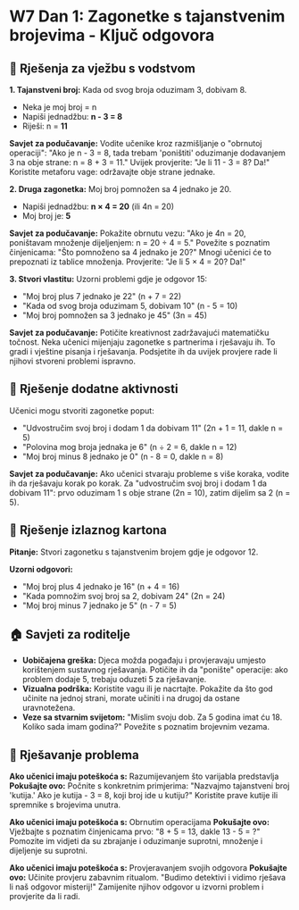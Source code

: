 # W7 Dan 1: Zagonetke s tajanstvenim brojevima - Ključ odgovora

## 📝 Rješenja za vježbu s vodstvom

**1. Tajanstveni broj:** Kada od svog broja oduzimam 3, dobivam 8.
   - Neka je moj broj = n
   - Napiši jednadžbu: **n - 3 = 8**
   - Riješi: n = **11**

**Savjet za podučavanje:** Vodite učenike kroz razmišljanje o "obrnutoj operaciji": "Ako je n - 3 = 8, tada trebam 'poništiti' oduzimanje dodavanjem 3 na obje strane: n = 8 + 3 = 11." Uvijek provjerite: "Je li 11 - 3 = 8? Da!" Koristite metaforu vage: održavajte obje strane jednake.

**2. Druga zagonetka:** Moj broj pomnožen sa 4 jednako je 20.
   - Napiši jednadžbu: **n × 4 = 20** (ili 4n = 20)
   - Moj broj je: **5**

**Savjet za podučavanje:** Pokažite obrnutu vezu: "Ako je 4n = 20, poništavam množenje dijeljenjem: n = 20 ÷ 4 = 5." Povežite s poznatim činjenicama: "Što pomnoženo sa 4 jednako je 20?" Mnogi učenici će to prepoznati iz tablice množenja. Provjerite: "Je li 5 × 4 = 20? Da!"

**3. Stvori vlastitu:** Uzorni problemi gdje je odgovor 15:
   - "Moj broj plus 7 jednako je 22" (n + 7 = 22)
   - "Kada od svog broja oduzimam 5, dobivam 10" (n - 5 = 10)
   - "Moj broj pomnožen sa 3 jednako je 45" (3n = 45)

**Savjet za podučavanje:** Potičite kreativnost zadržavajući matematičku točnost. Neka učenici mijenjaju zagonetke s partnerima i rješavaju ih. To gradi i vještine pisanja i rješavanja. Podsjetite ih da uvijek provjere rade li njihovi stvoreni problemi ispravno.

## 🚀 Rješenje dodatne aktivnosti

Učenici mogu stvoriti zagonetke poput:
- "Udvostručim svoj broj i dodam 1 da dobivam 11" (2n + 1 = 11, dakle n = 5)
- "Polovina mog broja jednaka je 6" (n ÷ 2 = 6, dakle n = 12)
- "Moj broj minus 8 jednako je 0" (n - 8 = 0, dakle n = 8)

**Savjet za podučavanje:** Ako učenici stvaraju probleme s više koraka, vodite ih da rješavaju korak po korak. Za "udvostručim svoj broj i dodam 1 da dobivam 11": prvo oduzimam 1 s obje strane (2n = 10), zatim dijelim sa 2 (n = 5).

## 🎯 Rješenje izlaznog kartona

**Pitanje:** Stvori zagonetku s tajanstvenim brojem gdje je odgovor 12.

**Uzorni odgovori:**
- "Moj broj plus 4 jednako je 16" (n + 4 = 16)
- "Kada pomnožim svoj broj sa 2, dobivam 24" (2n = 24)
- "Moj broj minus 7 jednako je 5" (n - 7 = 5)

## 🏠 Savjeti za roditelje

- **Uobičajena greška:** Djeca možda pogađaju i provjeravaju umjesto korištenjem sustavnog rješavanja. Potičite ih da "ponište" operacije: ako problem dodaje 5, trebaju oduzeti 5 za rješavanje.
- **Vizualna podrška:** Koristite vagu ili je nacrtajte. Pokažite da što god učinite na jednoj strani, morate učiniti i na drugoj da ostane uravnotežena.
- **Veze sa stvarnim svijetom:** "Mislim svoju dob. Za 5 godina imat ću 18. Koliko sada imam godina?" Povežite s poznatim brojevnim vezama.

## 🔧 Rješavanje problema

**Ako učenici imaju poteškoća s:** Razumijevanjem što varijabla predstavlja
**Pokušajte ovo:** Počnite s konkretnim primjerima: "Nazvajmo tajanstveni broj 'kutija.' Ako je kutija - 3 = 8, koji broj ide u kutiju?" Koristite prave kutije ili spremnike s brojevima unutra.

**Ako učenici imaju poteškoća s:** Obrnutim operacijama
**Pokušajte ovo:** Vježbajte s poznatim činjenicama prvo: "8 + 5 = 13, dakle 13 - 5 = ?" Pomozite im vidjeti da su zbrajanje i oduzimanje suprotni, množenje i dijeljenje su suprotni.

**Ako učenici imaju poteškoća s:** Provjeravanjem svojih odgovora
**Pokušajte ovo:** Učinite provjeru zabavnim ritualom. "Budimo detektivi i vidimo rješava li naš odgovor misterij!" Zamijenite njihov odgovor u izvorni problem i provjerite da li radi.